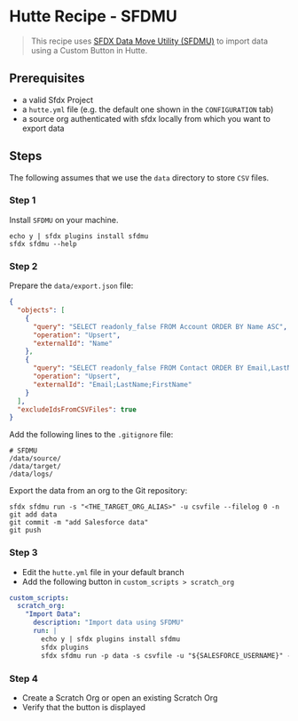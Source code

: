 # Hutte Recipe - SFDMU

> This recipe uses [SFDX Data Move Utility (SFDMU)](https://github.com/forcedotcom/SFDX-Data-Move-Utility) to import data using a Custom Button in Hutte.

## Prerequisites

- a valid Sfdx Project
- a `hutte.yml` file (e.g. the default one shown in the `CONFIGURATION` tab)
- a source org authenticated with sfdx locally from which you want to export data

## Steps

The following assumes that we use the `data` directory to store `CSV` files.

### Step 1

Install `SFDMU` on your machine.

```console
echo y | sfdx plugins install sfdmu
sfdx sfdmu --help
```

### Step 2

Prepare the `data/export.json` file:

```json
{
  "objects": [
    {
      "query": "SELECT readonly_false FROM Account ORDER BY Name ASC",
      "operation": "Upsert",
      "externalId": "Name"
    },
    {
      "query": "SELECT readonly_false FROM Contact ORDER BY Email,LastName,FirstName ASC",
      "operation": "Upsert",
      "externalId": "Email;LastName;FirstName"
    }
  ],
  "excludeIdsFromCSVFiles": true
}
```

Add the following lines to the `.gitignore` file:

```text
# SFDMU
/data/source/
/data/target/
/data/logs/
```

Export the data from an org to the Git repository:

```console
sfdx sfdmu run -s "<THE_TARGET_ORG_ALIAS>" -u csvfile --filelog 0 -n
git add data
git commit -m "add Salesforce data"
git push
```

### Step 3

- Edit the `hutte.yml` file in your default branch
- Add the following button in `custom_scripts > scratch_org`

```yaml
custom_scripts:
  scratch_org:
    "Import Data":
      description: "Import data using SFDMU"
      run: |
        echo y | sfdx plugins install sfdmu
        sfdx plugins
        sfdx sfdmu run -p data -s csvfile -u "${SALESFORCE_USERNAME}" --filelog 0 -n
```

### Step 4

- Create a Scratch Org or open an existing Scratch Org
- Verify that the button is displayed

